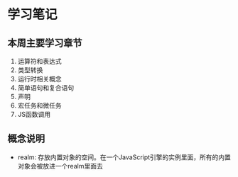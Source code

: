 # 学习笔记  

## 本周主要学习章节
1. 运算符和表达式
2. 类型转换
3. 运行时相关概念
4. 简单语句和复合语句
5. 声明
6. 宏任务和微任务
7. JS函数调用

## 概念说明
* realm: 存放内置对象的空间。在一个JavaScript引擎的实例里面，所有的内置对象会被放进一个realm里面去